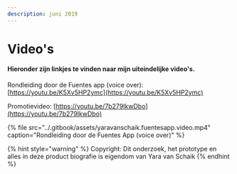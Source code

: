 ```yaml
---
description: juni 2019
---
```


# Video's

#### Hieronder zijn linkjes te vinden naar mijn uiteindelijke video's.

Rondleiding door de Fuentes app \(voice over\): [https://youtu.be/K5Xv5HP2ymc](https://youtu.be/K5Xv5HP2ymc)

Promotievideo: [https://youtu.be/7b279IkwDbo](https://youtu.be/7b279IkwDbo)

{% file src="../.gitbook/assets/yaravanschaik.fuentesapp.video.mp4" caption="Rondleiding door de Fuentes App \(voice over\)" %}

{% hint style="warning" %}
Copyright: Dit onderzoek, het prototype en alles in deze product biografie is eigendom van Yara van Schaik
{% endhint %}

